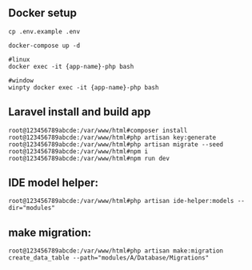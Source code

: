 ## Docker setup

```
cp .env.example .env

docker-compose up -d

#linux
docker exec -it {app-name}-php bash

#window
winpty docker exec -it {app-name}-php bash
```

## Laravel install and build app

```
root@123456789abcde:/var/www/html#composer install
root@123456789abcde:/var/www/html#php artisan key:generate
root@123456789abcde:/var/www/html#php artisan migrate --seed
root@123456789abcde:/var/www/html#npm i
root@123456789abcde:/var/www/html#npm run dev
```

## IDE model helper: 

```
root@123456789abcde:/var/www/html#php artisan ide-helper:models --dir="modules"
```

## make migration: 

```
root@123456789abcde:/var/www/html#php artisan make:migration create_data_table --path="modules/A/Database/Migrations"
```
